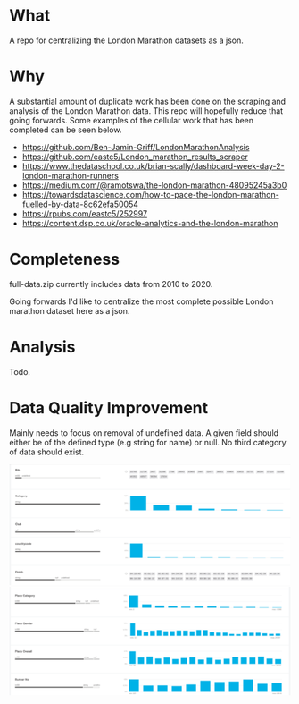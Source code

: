 # What

A repo for centralizing the London Marathon datasets as a json. 

# Why 

A substantial amount of duplicate work has been done on the scraping and analysis of the London Marathon data. This repo will hopefully reduce that going forwards. Some examples of the cellular work that has been completed can be seen below. 

* https://github.com/Ben-Jamin-Griff/LondonMarathonAnalysis
* https://github.com/eastc5/London_marathon_results_scraper
* https://www.thedataschool.co.uk/brian-scally/dashboard-week-day-2-london-marathon-runners
* https://medium.com/@ramotswa/the-london-marathon-48095245a3b0
* https://towardsdatascience.com/how-to-pace-the-london-marathon-fuelled-by-data-8c62efa50054
* https://rpubs.com/eastc5/252997
* https://content.dsp.co.uk/oracle-analytics-and-the-london-marathon
# Completeness 

full-data.zip currently includes data from 2010 to 2020.

Going forwards I'd like to centralize the most complete possible London marathon dataset here as a json. 

# Analysis 

Todo.

# Data Quality Improvement

Mainly needs to focus on removal of undefined data. A given field should either be of the defined type (e.g string for name) or null. No third category of data should exist. 

![](img/compass-analysis.png)
![](img/compass-analysis-2.png)